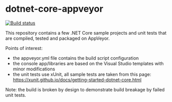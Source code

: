 # dotnet-core-appveyor
[![Build status](https://ci.appveyor.com/api/projects/status/6ntcjnbqnu5wlvmw?svg=true)](https://ci.appveyor.com/project/StevenLiekens/dotnet-core-appveyor)

This repository contains a few .NET Core sample projects and unit tests that are compiled, tested and packaged on AppVeyor.

Points of interest:
 - the appveyor.yml file contains the build script configuration
 - the console app/libraries are based on the Visual Studio templates with minor modifications
 - the unit tests use xUnit, all sample tests are taken from this page: https://xunit.github.io/docs/getting-started-dotnet-core.html

Note: the build is broken by design to demonstrate build breakage by failed unit tests.

